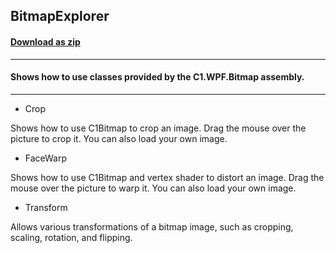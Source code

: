 ## BitmapExplorer
#### [Download as zip](https://grapecity.github.io/DownGit/#/home?url=https://github.com/GrapeCity/ComponentOne-WPF-Samples/tree/master/NET_9/Bitmap/BitmapExplorer)
____
#### Shows how to use classes provided by the C1.WPF.Bitmap assembly.
____

* Crop

Shows how to use C1Bitmap to crop an image.
Drag the mouse over the picture to crop it. You can also load your own image.


* FaceWarp

Shows how to use C1Bitmap and vertex shader to distort an image.
Drag the mouse over the picture to warp it. You can also load your own image.


* Transform

Allows various transformations of a bitmap image, such as cropping,
scaling, rotation, and flipping.
